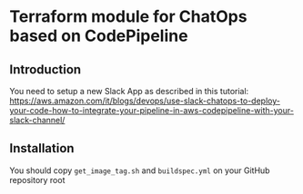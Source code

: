 # Terraform module for ChatOps based on CodePipeline

## Introduction

You need to setup a new Slack App as described in this tutorial: https://aws.amazon.com/it/blogs/devops/use-slack-chatops-to-deploy-your-code-how-to-integrate-your-pipeline-in-aws-codepipeline-with-your-slack-channel/

## Installation

You should copy `get_image_tag.sh` and `buildspec.yml` on your GitHub repository root